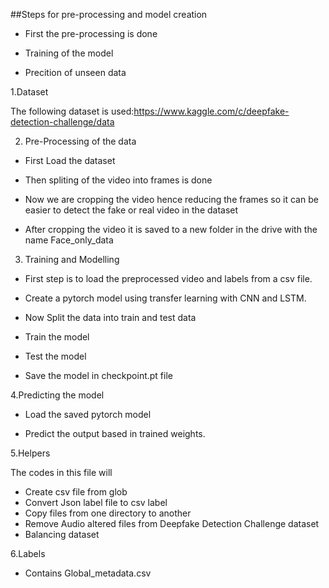 ##Steps for pre-processing and model creation


- First the pre-processing is done


- Training of the model


- Precition of unseen data 

1.Dataset

The following dataset is used:https://www.kaggle.com/c/deepfake-detection-challenge/data

2. Pre-Processing of the data

- First Load the dataset


- Then spliting of the video into frames is done


- Now we are cropping the video hence reducing the frames so it can be easier to detect the fake or real video in the dataset


- After cropping the video it is saved to a new folder in the drive with the name Face_only_data


3. Training and Modelling

- First step is to load the preprocessed video and labels from a csv file.


- Create a pytorch model using transfer learning with CNN and LSTM.


- Now Split the data into train and test data


- Train the model


- Test the model


- Save the model in checkpoint.pt file


4.Predicting the model

- Load the saved pytorch model


- Predict the output based in trained weights.


5.Helpers

The codes in this file will
- Create csv file from glob
- Convert Json label file to csv label
- Copy files from one directory to another
- Remove Audio altered files from Deepfake Detection Challenge dataset
- Balancing dataset


6.Labels

- Contains Global_metadata.csv
